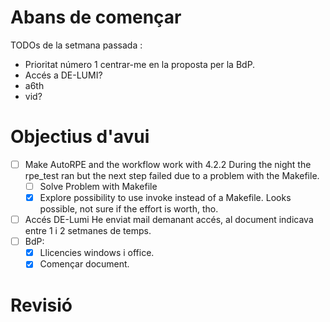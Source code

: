 
# Abans de començar
TODOs de la setmana passada :
- Prioritat número 1 centrar-me en la proposta per la BdP.
- Accés a DE-LUMI?
- a6th
- vid?
# Objectius d'avui
- [ ] Make AutoRPE and the workflow work with 4.2.2
      During the night the rpe_test ran but the next step failed due to a problem with the Makefile.
	- [ ] Solve Problem with Makefile
	- [x] Explore possibility to use invoke instead of a Makefile.
	      Looks possible, not sure if the effort is worth, tho.
- [ ] Accés DE-Lumi
      He enviat mail demanant accés, al document indicava entre 1 i 2 setmanes de temps.
- [ ] BdP:
	- [x] Llicencies windows i office.
	- [x] Començar document.
# Revisió






























































































































































































































































































































































































































































































































































































































































































































































































































































































































































































































































































































































































































































































































































































































































































































































































































































































































































































































































































































































































































































































































































































































































































































































































































































































































































































































































































































































































































































































































































































































































































































































































































































































































































































































































































































































































































































































































































































































































































































































































































































































































































































































































































































































































































































































































































































































































































































































































































































































































































































































































